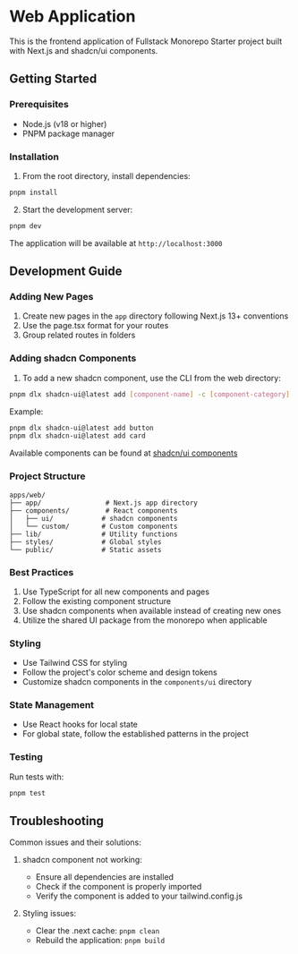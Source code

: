 # Web Application

This is the frontend application of Fullstack Monorepo Starter project built with Next.js and shadcn/ui components.

## Getting Started

### Prerequisites
- Node.js (v18 or higher)
- PNPM package manager

### Installation
1. From the root directory, install dependencies:
```bash
pnpm install
```

2. Start the development server:
```bash
pnpm dev
```

The application will be available at `http://localhost:3000`

## Development Guide

### Adding New Pages
1. Create new pages in the `app` directory following Next.js 13+ conventions
2. Use the page.tsx format for your routes
3. Group related routes in folders

### Adding shadcn Components

1. To add a new shadcn component, use the CLI from the web directory:
```bash
pnpm dlx shadcn-ui@latest add [component-name] -c [component-category]
```

Example:
```bash
pnpm dlx shadcn-ui@latest add button
pnpm dlx shadcn-ui@latest add card
```

Available components can be found at [shadcn/ui components](https://ui.shadcn.com/docs/components)

### Project Structure
```
apps/web/
├── app/                # Next.js app directory
├── components/         # React components
│   ├── ui/            # shadcn components
│   └── custom/        # Custom components
├── lib/               # Utility functions
├── styles/            # Global styles
└── public/            # Static assets
```

### Best Practices
1. Use TypeScript for all new components and pages
2. Follow the existing component structure
3. Use shadcn components when available instead of creating new ones
4. Utilize the shared UI package from the monorepo when applicable

### Styling
- Use Tailwind CSS for styling
- Follow the project's color scheme and design tokens
- Customize shadcn components in the `components/ui` directory

### State Management
- Use React hooks for local state
- For global state, follow the established patterns in the project

### Testing
Run tests with:
```bash
pnpm test
```

## Troubleshooting
Common issues and their solutions:

1. shadcn component not working:
   - Ensure all dependencies are installed
   - Check if the component is properly imported
   - Verify the component is added to your tailwind.config.js

2. Styling issues:
   - Clear the .next cache: `pnpm clean`
   - Rebuild the application: `pnpm build` 